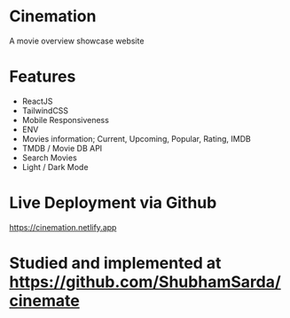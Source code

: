 # Cinemation

A movie overview showcase website

# Features

* ReactJS
* TailwindCSS
* Mobile Responsiveness
* ENV
* Movies information; Current, Upcoming, Popular, Rating, IMDB
* TMDB / Movie DB API
* Search Movies
* Light / Dark Mode

# Live Deployment via Github

https://cinemation.netlify.app

# Studied and implemented at https://github.com/ShubhamSarda/cinemate
